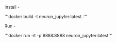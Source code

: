 Install -

'''docker build -t neuron_jupyter:latest .'''

Run -

'''docker run -it -p 8888:8888 neuron_jupyter:latest'''
